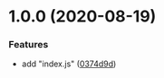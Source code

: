 # 1.0.0 (2020-08-19)


### Features

* add "index.js" ([0374d9d](https://github.com/HammerSpb/Demo555/commit/0374d9dae18d09b99d6eaed55f2ee37fc39e8cc2))

